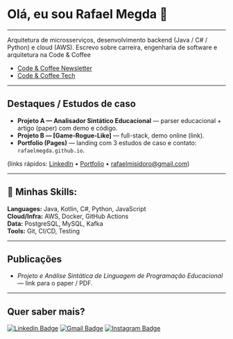 # Olá, eu sou Rafael Megda 👋

----

Arquitetura de microsserviços, desenvolvimento backend (Java / C# / Python) e cloud (AWS). Escrevo sobre carreira, engenharia de software e arquitetura na Code & Coffee

- [Code & Coffee Newsletter](https://www.linkedin.com/newsletters/7057736334987141121/)
- [Code & Coffee Tech](https://medium.com/@rafaelmisidoro)

---

## Destaques / Estudos de caso
- **Projeto A — Analisador Sintático Educacional** — parser educacional + artigo (paper) com demo e código.  
- **Projeto B — [Game-Rogue-Like]** — full-stack, demo online (link).  
- **Portfolio (Pages)** — landing com 3 estudos de caso e contato: `rafaelmegda.github.io`.

(links rápidos: [LinkedIn](sua-url) • [Portfolio](https://rafaelmegda.github.io) • rafaelmisidoro@gmail.com)

---

## 🚀 Minhas Skills:
**Languages:** Java, Kotlin, C#, Python, JavaScript  
**Cloud/Infra:** AWS, Docker, GitHub Actions  
**Data:** PostgreSQL, MySQL, Kafka  
**Tools:** Git, CI/CD, Testing

---

## Publicações
- *Projeto e Análise Sintática de Linguagem de Programação Educacional* — link para o paper / PDF.

---

## Quer saber mais?
[![Linkedin Badge](https://img.shields.io/badge/-LinkedIn-blue?style=flat-square&logo=Linkedin&logoColor=white&link=https://www.linkedin.com/in/rafaelmegda/)](https://www.linkedin.com/in/rafaelmegda/)
[![Gmail Badge](https://img.shields.io/badge/-Gmail-c14438?style=flat-square&logo=Gmail&logoColor=white&link=mailto:rafaelmegda@gmail.com)](mailto:rafaelmisidoro@gmail.com)
[![Instagram Badge](https://img.shields.io/badge/-Instagram-E4405F?style=flat-square&logo=Instagram&logoColor=white&link=https://www.instagram.com/megdarafael)](https://www.instagram.com/megdarafael)
